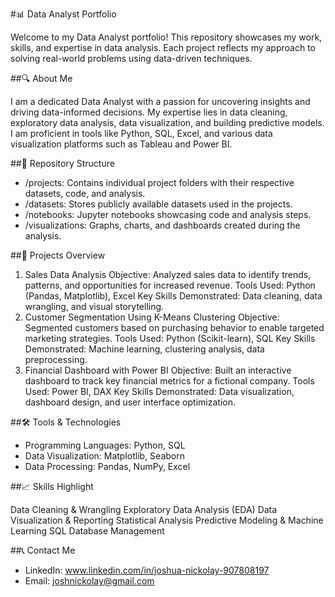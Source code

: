 #📊 Data Analyst Portfolio

Welcome to my Data Analyst portfolio! This repository showcases my work, skills, and expertise in data analysis. Each project reflects my approach to solving real-world problems using data-driven techniques.

##🔍 About Me

I am a dedicated Data Analyst with a passion for uncovering insights and driving data-informed decisions. My expertise lies in data cleaning, exploratory data analysis, data visualization, and building predictive models. I am proficient in tools like Python, SQL, Excel, and various data visualization platforms such as Tableau and Power BI.

##📁 Repository Structure

* /projects: Contains individual project folders with their respective datasets, code, and analysis. 
* /datasets: Stores publicly available datasets used in the projects.
* /notebooks: Jupyter notebooks showcasing code and analysis steps.
* /visualizations: Graphs, charts, and dashboards created during the analysis.

##🚀 Projects Overview

1. Sales Data Analysis
Objective: Analyzed sales data to identify trends, patterns, and opportunities for increased revenue.
Tools Used: Python (Pandas, Matplotlib), Excel
Key Skills Demonstrated: Data cleaning, data wrangling, and visual storytelling.
2. Customer Segmentation Using K-Means Clustering
Objective: Segmented customers based on purchasing behavior to enable targeted marketing strategies.
Tools Used: Python (Scikit-learn), SQL
Key Skills Demonstrated: Machine learning, clustering analysis, data preprocessing.
3. Financial Dashboard with Power BI
Objective: Built an interactive dashboard to track key financial metrics for a fictional company.
Tools Used: Power BI, DAX
Key Skills Demonstrated: Data visualization, dashboard design, and user interface optimization.

##🛠️ Tools & Technologies

* Programming Languages: Python, SQL
* Data Visualization: Matplotlib, Seaborn
* Data Processing: Pandas, NumPy, Excel

##📈 Skills Highlight

Data Cleaning & Wrangling
Exploratory Data Analysis (EDA)
Data Visualization & Reporting
Statistical Analysis
Predictive Modeling & Machine Learning
SQL Database Management

##📞 Contact Me

* LinkedIn: www.linkedin.com/in/joshua-nickolay-907808197
* Email: joshnickolay@gmail.com
